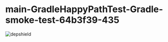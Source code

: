 # main-GradleHappyPathTest-Gradle-smoke-test-64b3f39-435

![depshield](https://depshield.sonatype.org/badges/depshield-prod/main-GradleHappyPathTest-Gradle-smoke-test-64b3f39-435/depshield.svg)